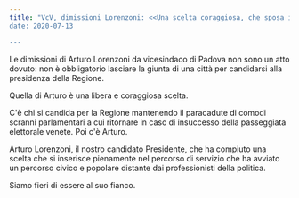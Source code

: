 ```yaml
---  
title: "VcV, dimissioni Lorenzoni: <<Una scelta coraggiosa, che sposa il nostro modo civico e popolare>>
date: 2020-07-13

--- 
```


Le dimissioni di Arturo Lorenzoni da vicesindaco di Padova non sono un atto dovuto: non è obbligatorio lasciare la giunta di una città per candidarsi alla presidenza della Regione.  
  
Quella di Arturo è una libera e coraggiosa scelta.  
  
C'è chi si candida per la Regione mantenendo il paracadute di comodi scranni parlamentari a cui ritornare in caso di insuccesso della passeggiata elettorale venete. Poi c'è Arturo.  
  
Arturo Lorenzoni, il nostro candidato Presidente, che ha compiuto una scelta che si inserisce pienamente nel percorso di servizio che ha avviato un percorso civico e popolare distante dai professionisti della politica.  
  
Siamo fieri di essere al suo fianco.